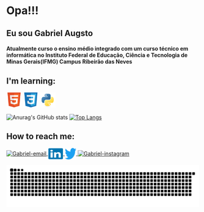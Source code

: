 # Opa!!!
## Eu sou Gabriel Augsto
#### Atualmente curso o ensino médio integrado com um curso técnico em informática no Instituto Federal de Educação, Ciência e Tecnologia de Minas Gerais(IFMG) Campus Ribeirão das Neves


## I'm learning:
<img src="https://raw.githubusercontent.com/devicons/devicon/master/icons/html5/html5-original.svg" width="40" height="40" ></img>
<img src="https://raw.githubusercontent.com/devicons/devicon/master/icons/css3/css3-original.svg" width="40" height="40" ></img>
<img src="https://raw.githubusercontent.com/devicons/devicon/master/icons/python/python-original.svg" width="40" height="40" ></img>

![Anurag's GitHub stats](https://github-readme-stats.vercel.app/api?username=bielaugusto&show_icons=true&theme=radical)
[![Top Langs](https://github-readme-stats.vercel.app/api/top-langs/?username=bielaugusto&layout=compact=true&theme=radical)](https://github.com/biealaugusto/github-readme-stats)




## How to reach me:

<a href="gabrielaugusto.lv@hotmail.com" target="_blank">
<img align="center" alt="Gabriel-email" height="30" width="30" src="https://image.flaticon.com/icons/png/128/732/732223.png" style="max-width:100;"*>
</a>
<a href="https://www.linkedin.com/in/gabriel-augusto-1706581b3/" target="_blank">
<img align="center" alt="Gabriel-linkedin" height="30" width="40" src="https://raw.githubusercontent.com/devicons/devicon/master/icons/linkedin/linkedin-original.svg" style="max-width:100;"*>
</a>
<a href="https://twitter.com/vidal_bieel" target="_blank">
<img align="center" alt="Gabriel-twiter" height="30" width="30" src="https://raw.githubusercontent.com/devicons/devicon/master/icons/twitter/twitter-original.svg" style="max-width:100;"*>
</a>
<a href="https://www.instagram.com/vidal_bieel/" target="_blank">
<img align="center" alt="Gabriel-instagram" height="30" width="30" src="https://image.flaticon.com/icons/png/128/2111/2111463.png" style="max-width:100;"*>
</a>

![Snake animation](https://github.com/bielaugusto/bielaugusto/blob/output/github-contribution-grid-snake.svg)


<!---
BIelzera86/BIelzera86 is a ✨ special ✨ repository because its `README.md` (this file) appears on your GitHub profile.
You can click the Preview link to take a look at your changes.
--->
